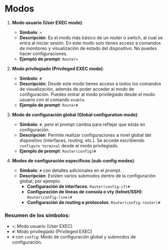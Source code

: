 # Modos

1. **Modo usuario (User EXEC mode)**:
    
    - **Símbolo**: `>`
    - **Descripción**: Es el modo más básico de un router o switch, al cual se entra al iniciar sesión. En este modo solo tienes acceso a comandos de monitoreo y visualización de estado del dispositivo. No puedes hacer configuraciones.
    - **Ejemplo de prompt**: `Router>`
2. **Modo privilegiado (Privileged EXEC mode)**:
    
    - **Símbolo**: `#`
    - **Descripción**: Desde este modo tienes acceso a todos los comandos de visualización, además de poder acceder al modo de configuración. Puedes entrar al modo privilegiado desde el modo usuario con el comando `enable`.
    - **Ejemplo de prompt**: `Router#`
3. **Modo de configuración global (Global configuration mode)**:
    
    - **Símbolo**: `#`, pero el prompt cambia para reflejar que estás en configuración.
    - **Descripción**: Permite realizar configuraciones a nivel global del dispositivo (interfaces, routing, etc.). Se accede escribiendo `configure terminal` desde el modo privilegiado.
    - **Ejemplo de prompt**: `Router(config)#`
4. **Modos de configuración específicos (sub-config modes)**:
    
    - **Símbolo**: `#` con detalles adicionales en el prompt.
    - **Descripción**: Existen varios submodos dentro de la configuración global, por ejemplo:
        - **Configuración de interfaces**: `Router(config-if)#`
        - **Configuración de líneas de consola o vty (telnet/SSH)**: `Router(config-line)#`
        - **Configuración de routing o protocolos**: `Router(config-router)#`

### Resumen de los símbolos:

- `>`: Modo usuario (User EXEC)
- `#`: Modo privilegiado (Privileged EXEC)
- `#` con `config`: Modo de configuración global y submodos de configuración.
